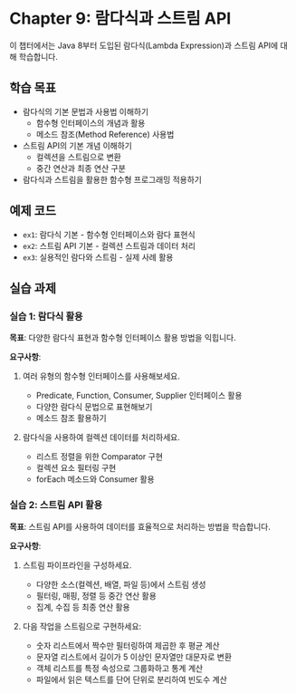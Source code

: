 # Chapter 9: 람다식과 스트림 API

이 챕터에서는 Java 8부터 도입된 람다식(Lambda Expression)과 스트림 API에 대해 학습합니다.

## 학습 목표
- 람다식의 기본 문법과 사용법 이해하기
  - 함수형 인터페이스의 개념과 활용
  - 메소드 참조(Method Reference) 사용법
- 스트림 API의 기본 개념 이해하기
  - 컬렉션을 스트림으로 변환
  - 중간 연산과 최종 연산 구분
- 람다식과 스트림을 활용한 함수형 프로그래밍 적용하기

## 예제 코드
- `ex1`: 람다식 기본 - 함수형 인터페이스와 람다 표현식
- `ex2`: 스트림 API 기본 - 컬렉션 스트림과 데이터 처리
- `ex3`: 실용적인 람다와 스트림 - 실제 사례 활용

## 실습 과제

### 실습 1: 람다식 활용
**목표**: 다양한 람다식 표현과 함수형 인터페이스 활용 방법을 익힙니다.

**요구사항**:
1. 여러 유형의 함수형 인터페이스를 사용해보세요.
   - Predicate, Function, Consumer, Supplier 인터페이스 활용
   - 다양한 람다식 문법으로 표현해보기
   - 메소드 참조 활용하기

2. 람다식을 사용하여 컬렉션 데이터를 처리하세요.
   - 리스트 정렬을 위한 Comparator 구현
   - 컬렉션 요소 필터링 구현
   - forEach 메소드와 Consumer 활용

### 실습 2: 스트림 API 활용
**목표**: 스트림 API를 사용하여 데이터를 효율적으로 처리하는 방법을 학습합니다.

**요구사항**:
1. 스트림 파이프라인을 구성하세요.
   - 다양한 소스(컬렉션, 배열, 파일 등)에서 스트림 생성
   - 필터링, 매핑, 정렬 등 중간 연산 활용
   - 집계, 수집 등 최종 연산 활용

2. 다음 작업을 스트림으로 구현하세요:
   - 숫자 리스트에서 짝수만 필터링하여 제곱한 후 평균 계산
   - 문자열 리스트에서 길이가 5 이상인 문자열만 대문자로 변환
   - 객체 리스트를 특정 속성으로 그룹화하고 통계 계산
   - 파일에서 읽은 텍스트를 단어 단위로 분리하여 빈도수 계산